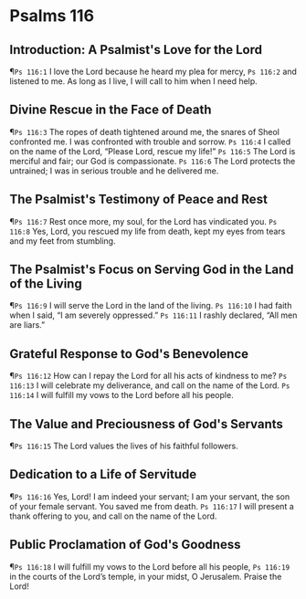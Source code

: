 # Psalms 116

## Introduction: A Psalmist's Love for the Lord
¶`Ps 116:1` I love the Lord because he heard my plea for mercy,
`Ps 116:2` and listened to me. As long as I live, I will call to him when I need help.

## Divine Rescue in the Face of Death
¶`Ps 116:3` The ropes of death tightened around me, the snares of Sheol confronted me. I was confronted with trouble and sorrow.
`Ps 116:4` I called on the name of the Lord, “Please Lord, rescue my life!”
`Ps 116:5` The Lord is merciful and fair; our God is compassionate.
`Ps 116:6` The Lord protects the untrained; I was in serious trouble and he delivered me.

## The Psalmist's Testimony of Peace and Rest
¶`Ps 116:7` Rest once more, my soul, for the Lord has vindicated you.
`Ps 116:8` Yes, Lord, you rescued my life from death, kept my eyes from tears and my feet from stumbling.

## The Psalmist's Focus on Serving God in the Land of the Living
¶`Ps 116:9` I will serve the Lord in the land of the living.
`Ps 116:10` I had faith when I said, “I am severely oppressed.”
`Ps 116:11` I rashly declared, “All men are liars.”

## Grateful Response to God's Benevolence
¶`Ps 116:12` How can I repay the Lord for all his acts of kindness to me?
`Ps 116:13` I will celebrate my deliverance, and call on the name of the Lord.
`Ps 116:14` I will fulfill my vows to the Lord before all his people.

## The Value and Preciousness of God's Servants
¶`Ps 116:15` The Lord values the lives of his faithful followers.

## Dedication to a Life of Servitude
¶`Ps 116:16` Yes, Lord! I am indeed your servant; I am your servant, the son of your female servant. You saved me from death.
`Ps 116:17` I will present a thank offering to you, and call on the name of the Lord.

## Public Proclamation of God's Goodness
¶`Ps 116:18` I will fulfill my vows to the Lord before all his people,
`Ps 116:19` in the courts of the Lord’s temple, in your midst, O Jerusalem. Praise the Lord!
